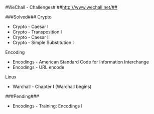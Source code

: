 #WeChall - Challenges#
##http://www.wechall.net/##

###Solved###
Crypto
* Crypto - Caesar I
* Crypto - Transposition I
* Crypto - Caesar II
* Crypto - Simple Substitution I

Encoding
* Encodings - American Standard Code for Information Interchange
* Encodings - URL encode

Linux
* Warchall - Chapter I (Warchall begins)

###Pending###
* Encodings - Training: Encodings I